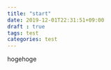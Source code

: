```yaml
---
title: "start"
date: 2019-12-01T22:31:51+09:00
draft : true
tags: test
categories: test
---
```


hogehoge